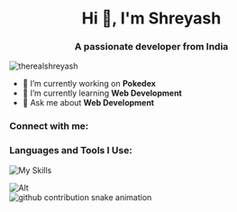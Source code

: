 <h1 align="center">Hi 👋, I'm Shreyash</h1>
<h3 align="center">A passionate developer from India</h3>

<p align="left">
  <img src="https://komarev.com/ghpvc/?username=therealshreyash&label=Profile%20views&color=0e75b6&style=flat" alt="therealshreyash" />
</p>

- 🔭 I’m currently working on **Pokedex**  
- 🌱 I’m currently learning **Web Development**  
- 💬 Ask me about **Web Development**  

<h3 align="left">Connect with me:</h3>
<p align="left">
<!-- Add your social links here -->
</p>

<h3 align="left">Languages and Tools I Use:</h3>
<p align="left">
  <img src="https://skillicons.dev/icons?i=vscode,idea,pycharm,js,python,nodejs,flask,mongodb,tailwindcss,react,vite,html,css" alt="My Skills">
</p>

![Alt](https://repobeats.axiom.co/api/embed/47f7fc7e379bcc7b79bd30382587c81d8698fe49.svg "Repobeats analytics image")  
<img alt="github contribution snake animation" src="https://github.com/TheRealShreyash/zara/blob/main/.github/assets/github-snake.svg">
